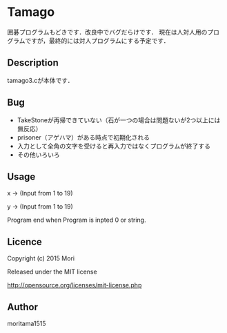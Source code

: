Tamago
====
囲碁プログラムもどきです．改良中でバグだらけです． 
現在は人対人用のプログラムですが，最終的には対人プログラムにする予定です．

## Description
tamago3.cが本体です．

## Bug
* TakeStoneが再帰できていない（石が一つの場合は問題ないが2つ以上には無反応）
* prisoner（アゲハマ）がある時点で初期化される
* 入力として全角の文字を受けると再入力ではなくプログラムが終了する
* その他いろいろ

## Usage
x -> (Input from 1 to 19)

y -> (Input from 1 to 19)

Program end when Program is inpted 0 or string.

## Licence
Copyright (c) 2015 Mori

Released under the MIT license

http://opensource.org/licenses/mit-license.php

## Author
moritama1515
